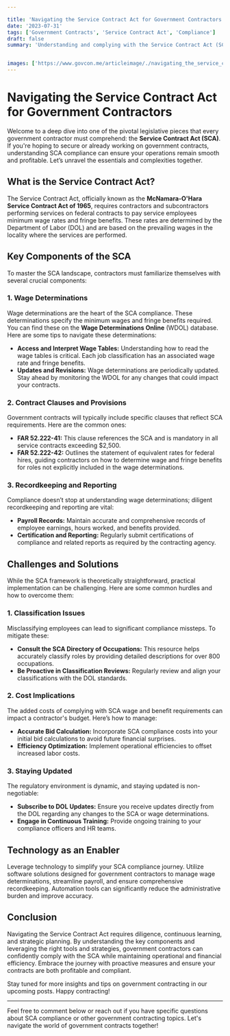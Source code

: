 ```yaml
---

title: 'Navigating the Service Contract Act for Government Contractors'
date: '2023-07-31'
tags: ['Government Contracts', 'Service Contract Act', 'Compliance']
draft: false
summary: 'Understanding and complying with the Service Contract Act (SCA) is critical for government contractors. This blog post dives into the nuances, requirements, and strategic approaches to mastering the SCA landscape.'


images: ['https://www.govcon.me/articleimage/./navigating_the_service_contract_act_for_government_contractors.webp']
---
```


# Navigating the Service Contract Act for Government Contractors

Welcome to a deep dive into one of the pivotal legislative pieces that every government contractor must comprehend: the **Service Contract Act (SCA)**. If you're hoping to secure or already working on government contracts, understanding SCA compliance can ensure your operations remain smooth and profitable. Let’s unravel the essentials and complexities together.

## What is the Service Contract Act?

The Service Contract Act, officially known as the **McNamara-O'Hara Service Contract Act of 1965**, requires contractors and subcontractors performing services on federal contracts to pay service employees minimum wage rates and fringe benefits. These rates are determined by the Department of Labor (DOL) and are based on the prevailing wages in the locality where the services are performed.

## Key Components of the SCA

To master the SCA landscape, contractors must familiarize themselves with several crucial components:

### 1. **Wage Determinations**

Wage determinations are the heart of the SCA compliance. These determinations specify the minimum wages and fringe benefits required. You can find these on the **Wage Determinations Online** (WDOL) database. Here are some tips to navigate these determinations:
- **Access and Interpret Wage Tables:** Understanding how to read the wage tables is critical. Each job classification has an associated wage rate and fringe benefits.
- **Updates and Revisions:** Wage determinations are periodically updated. Stay ahead by monitoring the WDOL for any changes that could impact your contracts.

### 2. **Contract Clauses and Provisions**

Government contracts will typically include specific clauses that reflect SCA requirements. Here are the common ones:
- **FAR 52.222-41:** This clause references the SCA and is mandatory in all service contracts exceeding $2,500.
- **FAR 52.222-42:** Outlines the statement of equivalent rates for federal hires, guiding contractors on how to determine wage and fringe benefits for roles not explicitly included in the wage determinations.

### 3. **Recordkeeping and Reporting**

Compliance doesn’t stop at understanding wage determinations; diligent recordkeeping and reporting are vital:
- **Payroll Records:** Maintain accurate and comprehensive records of employee earnings, hours worked, and benefits provided.
- **Certification and Reporting:** Regularly submit certifications of compliance and related reports as required by the contracting agency.

## Challenges and Solutions

While the SCA framework is theoretically straightforward, practical implementation can be challenging. Here are some common hurdles and how to overcome them:

### 1. **Classification Issues**

Misclassifying employees can lead to significant compliance missteps. To mitigate these:
- **Consult the SCA Directory of Occupations:** This resource helps accurately classify roles by providing detailed descriptions for over 800 occupations.
- **Be Proactive in Classification Reviews:** Regularly review and align your classifications with the DOL standards.

### 2. **Cost Implications**

The added costs of complying with SCA wage and benefit requirements can impact a contractor's budget. Here’s how to manage:
- **Accurate Bid Calculation:** Incorporate SCA compliance costs into your initial bid calculations to avoid future financial surprises.
- **Efficiency Optimization:** Implement operational efficiencies to offset increased labor costs.

### 3. **Staying Updated**

The regulatory environment is dynamic, and staying updated is non-negotiable:
- **Subscribe to DOL Updates:** Ensure you receive updates directly from the DOL regarding any changes to the SCA or wage determinations.
- **Engage in Continuous Training:** Provide ongoing training to your compliance officers and HR teams.

## Technology as an Enabler

Leverage technology to simplify your SCA compliance journey. Utilize software solutions designed for government contractors to manage wage determinations, streamline payroll, and ensure comprehensive recordkeeping. Automation tools can significantly reduce the administrative burden and improve accuracy.

## Conclusion

Navigating the Service Contract Act requires diligence, continuous learning, and strategic planning. By understanding the key components and leveraging the right tools and strategies, government contractors can confidently comply with the SCA while maintaining operational and financial efficiency. Embrace the journey with proactive measures and ensure your contracts are both profitable and compliant.

Stay tuned for more insights and tips on government contracting in our upcoming posts. Happy contracting!

---

Feel free to comment below or reach out if you have specific questions about SCA compliance or other government contracting topics. Let's navigate the world of government contracts together!